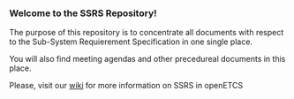 ### Welcome to the SSRS Repository!

The purpose of this repository is to concentrate all documents with respect to the Sub-System Requierement Specification in one single place.

You will also find meeting agendas and other precedureal documents in this place.

Please, visit our [wiki](https://github.com/openETCS/SSRS/wiki) for more information on SSRS in openETCS
